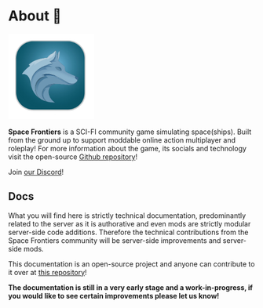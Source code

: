 # About 🚀
<img src="https://github.com/starwolves/space/blob/master/data/project/sflogo.png?raw=true" data-canonical-src="https://github.com/starwolves/space/blob/master/data/project/sflogo.png?raw=true" width="175" height="175"/>

**Space Frontiers** is a SCI-FI community game simulating space(ships). Built from the ground up to support moddable online action multiplayer and roleplay!
For more information about the game, its socials and technology visit the open-source [Github repository](https://github.com/starwolves/space)!

Join [our Discord](https://discord.gg/yypmun9ctt)!

## Docs

What you will find here is strictly technical documentation, predominantly related to the server as it is authorative and even mods are strictly modular server-side code additions.
Therefore the technical contributions from the Space Frontiers community will be server-side improvements and server-side mods.

This documentation is an open-source project and anyone can contribute to it over at [this repository](https://github.com/starwolves/space-docs)!

**The documentation is still in a very early stage and a work-in-progress, if you would like to see certain improvements please let us know!**
